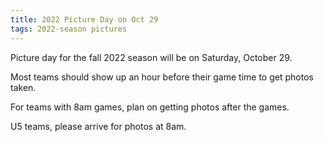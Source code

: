 ```yaml
---
title: 2022 Picture Day on Oct 29
tags: 2022-season pictures
---
```


Picture day for the fall 2022 season will be on Saturday, October 29.

Most teams should show up an hour before their game time to get photos taken.

For teams with 8am games, plan on getting photos after the games.

U5 teams, please arrive for photos at 8am.
